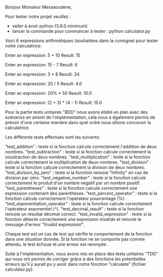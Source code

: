 Bonjour Monsieur Messaoudene, 

Pour tester notre projet veuillez :
- veiler à avoir python (3.8.0 minimum)
- lancer la commande pour commancer à tester : python calculator.py

Voici 6 expressions arithmétiques (souhaitées dans la consigne) pour tester notre calculatrice:

Enter an expression: 5 + 10
Result: 15

Enter an expression: 15 - 7
Result: 8

Enter an expression: 3 * 8
Result: 24

Enter an expression: 20 / 5
Result: 4.0

Enter an expression: 20% * 50
Result: 10.0

Enter an expression: (2 + 3) * (4 - 1)
Result: 15.0

Pour la partie tests unitaires "BDD" nous avons établi un plan avec des scénarios en amont de l'implémentation, cela nous a également permis de prévoir d'une certaine manière dans 
quel ordre nous allions concevoir la calculatrice. 

Les différents tests effectués sont les suivants:

"test_addition" : teste si la fonction calcule correctement l'addition de deux nombres.
"test_subtraction" : teste si la fonction calcule correctement la soustraction de deux nombres.
"test_multiplication" : teste si la fonction calcule correctement la multiplication de deux nombres.
"test_division" : teste si la fonction calcule correctement la division de deux nombres.
"test_division_by_zero" : teste si la fonction renvoie "Infinity" en cas de division par zéro.
"test_negative_number" : teste si la fonction calcule correctement le produit d'un nombre négatif par un nombre positif.
"test_parentheses" : teste si la fonction calcule correctement une expression contenant des parenthèses.
"test_percent_operator" : teste si la fonction calcule correctement l'opérateur pourcentage (%).
"test_exponentiation_operator" : teste si la fonction calcule correctement l'opérateur exponentiel (^).
"test_decimal_result" : teste si la fonction renvoie un résultat décimal correct.
"test_invalid_expression" : teste si la fonction détecte correctement une expression invalide et renvoie le message d'erreur "Invalid expression!".

Chaque test est un cas de test qui vérifie le comportement de la fonction dans une situation donnée. Si la fonction ne se comporte pas comme attendu, le test échoue et une erreur est renvoyée. 

Suite à l'implémentation, nous avons mis en place des tests unitaires "TDD" qui nous ont permis de corriger grâce à des fonctions les potentielles erreurs qu'il y aurait pu y avoir dans notre fonction "calculate" (fichier calculator.py).
